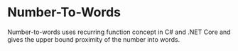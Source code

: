 # Number-To-Words
Number-to-words uses recurring function concept in C# and .NET Core and gives the upper bound proximity of the number into words.
